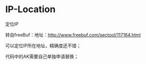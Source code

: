 # IP-Location
定位IP

转自freeBuf：地址：http://www.freebuf.com/sectool/117164.html

可以定位IP所在地址，精确度还不错；

代码中的AK需要自己单独申请替换；
